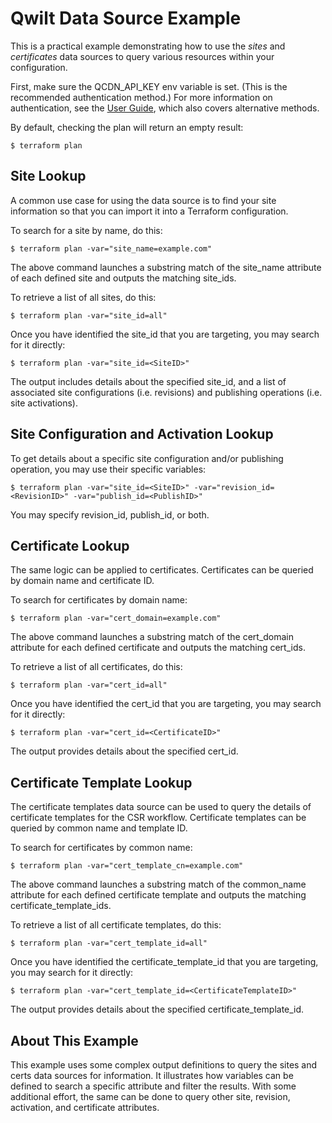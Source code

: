 # Qwilt Data Source Example

This is a practical example demonstrating how to use the *sites* and *certificates* data sources to query various resources within your configuration.

First, make sure the QCDN_API_KEY env variable is set. (This is the recommended authentication method.)
For more information on authentication, see the [User Guide](https://docs.qwilt.com/docs/terraform-user-guide#authentication), which also covers alternative methods.

By default, checking the plan will return an empty result:
```
$ terraform plan
```

## Site Lookup

A common use case for using the data source is to find your site information so that you can import it into a Terraform configuration.  

To search for a site by name, do this:

```
$ terraform plan -var="site_name=example.com"
```

The above command launches a substring match of the site_name attribute of each defined site and outputs the matching site_ids.


To retrieve a list of all sites, do this:

```
$ terraform plan -var="site_id=all"
```

Once you have identified the site_id that you are targeting, you may search for it directly:

```
$ terraform plan -var="site_id=<SiteID>"
```
   
The output includes details about the specified site_id, and a list of associated site configurations (i.e. revisions) and publishing operations (i.e. site activations).

## Site Configuration and Activation Lookup

To get details about a specific site configuration and/or publishing operation, you may use their specific variables:
```
$ terraform plan -var="site_id=<SiteID>" -var="revision_id=<RevisionID>" -var="publish_id=<PublishID>"
```
You may specify revision_id, publish_id, or both.

## Certificate Lookup

The same logic can be applied to certificates.  Certificates can be queried by domain name and certificate ID.

To search for certificates by domain name:

```
$ terraform plan -var="cert_domain=example.com"
```
The above command launches a substring match of the cert_domain attribute for each defined certificate and outputs the matching cert_ids.


To retrieve a list of all certificates, do this:

```
$ terraform plan -var="cert_id=all"
```

Once you have identified the cert_id that you are targeting, you may search for it directly:

```
$ terraform plan -var="cert_id=<CertificateID>"
```
The output provides details about the specified cert_id.

## Certificate Template Lookup

The certificate templates data source can be used to query the details of certificate templates for the CSR workflow.  Certificate templates can be queried by common name and template ID.

To search for certificates by common name:

```
$ terraform plan -var="cert_template_cn=example.com"
```
The above command launches a substring match of the common_name attribute for each defined certificate template and outputs the matching certificate_template_ids.

To retrieve a list of all certificate templates, do this:

```
$ terraform plan -var="cert_template_id=all"
```

Once you have identified the certificate_template_id that you are targeting, you may search for it directly:

```
$ terraform plan -var="cert_template_id=<CertificateTemplateID>"
```
The output provides details about the specified certificate_template_id.

## About This Example

This example uses some complex output definitions to query the sites and certs data sources for information.  It illustrates how variables can be defined to search a specific attribute and filter the results.  With some additional effort, the same can be done to query other site, revision, activation, and certificate attributes.